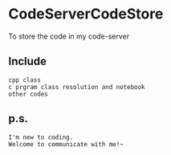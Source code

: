 # CodeServerCodeStore

To store the code in my code-server

## Include

	cpp class
	c prgram class resolution and notebook
	other codes

## p.s.
	
	I'm new to coding.
	Welcome to communicate with me!~
